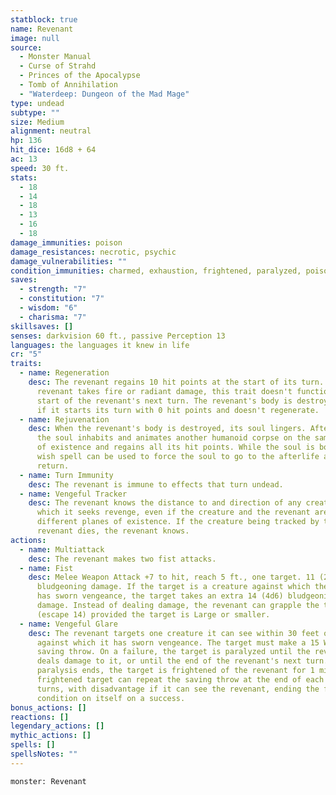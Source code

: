 ```yaml
---
statblock: true
name: Revenant
image: null
source:
  - Monster Manual
  - Curse of Strahd
  - Princes of the Apocalypse
  - Tomb of Annihilation
  - "Waterdeep: Dungeon of the Mad Mage"
type: undead
subtype: ""
size: Medium
alignment: neutral
hp: 136
hit_dice: 16d8 + 64
ac: 13
speed: 30 ft.
stats:
  - 18
  - 14
  - 18
  - 13
  - 16
  - 18
damage_immunities: poison
damage_resistances: necrotic, psychic
damage_vulnerabilities: ""
condition_immunities: charmed, exhaustion, frightened, paralyzed, poisoned, stunned
saves:
  - strength: "7"
  - constitution: "7"
  - wisdom: "6"
  - charisma: "7"
skillsaves: []
senses: darkvision 60 ft., passive Perception 13
languages: the languages it knew in life
cr: "5"
traits:
  - name: Regeneration
    desc: The revenant regains 10 hit points at the start of its turn. If the
      revenant takes fire or radiant damage, this trait doesn't function at the
      start of the revenant's next turn. The revenant's body is destroyed only
      if it starts its turn with 0 hit points and doesn't regenerate.
  - name: Rejuvenation
    desc: When the revenant's body is destroyed, its soul lingers. After 24 hours,
      the soul inhabits and animates another humanoid corpse on the same plane
      of existence and regains all its hit points. While the soul is bodiless, a
      wish spell can be used to force the soul to go to the afterlife and not
      return.
  - name: Turn Immunity
    desc: The revenant is immune to effects that turn undead.
  - name: Vengeful Tracker
    desc: The revenant knows the distance to and direction of any creature against
      which it seeks revenge, even if the creature and the revenant are on
      different planes of existence. If the creature being tracked by the
      revenant dies, the revenant knows.
actions:
  - name: Multiattack
    desc: The revenant makes two fist attacks.
  - name: Fist
    desc: Melee Weapon Attack +7 to hit, reach 5 ft., one target. 11 (2d6 + 4)
      bludgeoning damage. If the target is a creature against which the revenant
      has sworn vengeance, the target takes an extra 14 (4d6) bludgeoning
      damage. Instead of dealing damage, the revenant can grapple the target
      (escape 14) provided the target is Large or smaller.
  - name: Vengeful Glare
    desc: The revenant targets one creature it can see within 30 feet of it and
      against which it has sworn vengeance. The target must make a 15 Wisdom
      saving throw. On a failure, the target is paralyzed until the revenant
      deals damage to it, or until the end of the revenant's next turn. When the
      paralysis ends, the target is frightened of the revenant for 1 minute. The
      frightened target can repeat the saving throw at the end of each of its
      turns, with disadvantage if it can see the revenant, ending the frightened
      condition on itself on a success.
bonus_actions: []
reactions: []
legendary_actions: []
mythic_actions: []
spells: []
spellsNotes: ""
---
```


```statblock
monster: Revenant
```

```dataviewjs
```